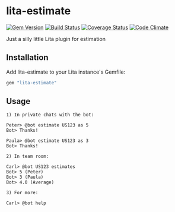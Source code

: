 # lita-estimate

[![Gem Version](https://badge.fury.io/rb/lita-estimate.svg)](https://badge.fury.io/rb/lita-estimate)
[![Build Status](https://travis-ci.org/ingoweiss/lita-estimate.png?branch=master)](https://travis-ci.org/ingoweiss/lita-estimate)
[![Coverage Status](https://coveralls.io/repos/ingoweiss/lita-estimate/badge.png)](https://coveralls.io/r/ingoweiss/lita-estimate)
[![Code Climate](https://codeclimate.com/github/ingoweiss/lita-estimate/badges/gpa.svg)](https://codeclimate.com/github/ingoweiss/lita-estimate)

Just a silly little Lita plugin for estimation

## Installation

Add lita-estimate to your Lita instance's Gemfile:

``` ruby
gem "lita-estimate"
```

## Usage

```
1) In private chats with the bot:

Peter> @bot estimate US123 as 5
Bot> Thanks!

Paula> @bot estimate US123 as 3
Bot> Thanks!

2) In team room:

Carl> @bot US123 estimates
Bot> 5 (Peter)
Bot> 3 (Paula)
Bot> 4.0 (Average)

3) For more:

Carl> @bot help
```
